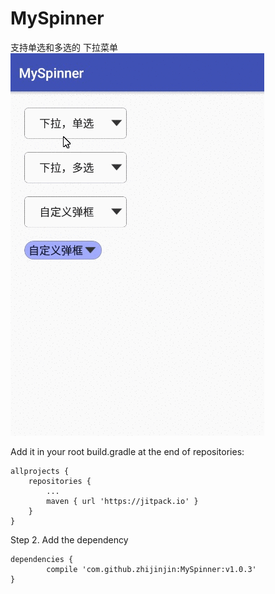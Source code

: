 # MySpinner
支持单选和多选的 下拉菜单
![img](https://github.com/zhijinjin/MySpinner/blob/master/opQYOm38Dh.gif) 

Add it in your root build.gradle at the end of repositories:

	allprojects {
		repositories {
			...
			maven { url 'https://jitpack.io' }
		}
	}
  
Step 2. Add the dependency

	dependencies {
	        compile 'com.github.zhijinjin:MySpinner:v1.0.3'
	}



